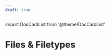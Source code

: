 ```yaml
---
draft: true
---
```


import DocCardList from '@theme/DocCardList'

# Files & Filetypes
<DocCardList />
